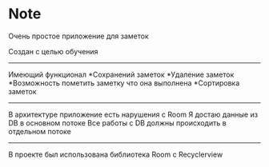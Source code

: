 # Note
Очень простое приложение для заметок

Создан с целью обучения
____
Имеющий функционал
*Сохранений заметок
*Удаление заметок
*Возможность пометить заметку что она выполнена
*Сортировка заметок
____
В архитектуре приложение есть нарушения с Room
Я достаю данные из DB в основном потоке
Все работы с DB должны происходить в отдельном потоке
____
В проекте был использована библиотека Room с Recyclerview
